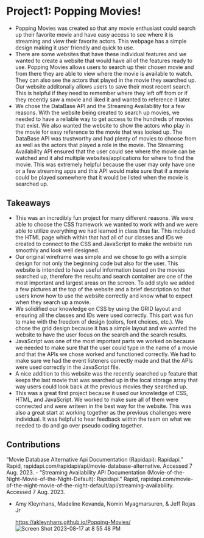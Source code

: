 # Project1: Popping Movies!
- Popping Movies was created so that any movie enthusiast could search up their favorite movie and have easy access to see where it is streaming and view their favorite actors. This webpage has a simple design making it user friendly and quick to use. 
- There are some websites that have these individual features and we wanted to create a website that would have all of the features ready to use. Popping Movies allows users to search up their chosen movie and from there they are able to view where the movie is available to watch. They can also see the actors that played in the movie they searched up. Our website additonally allows users to save their most recent search. This is helpful if they need to remember where they left off from or if they recently saw a movie and liked it and wanted to reference it later.  
- We chose the DataBase API and the Streaming Availability for a few reasons. With the website being created to search up movies, we needed to have a reliable way to get access to the hundreds of movies that exist. We also wanted the website to show the actors who play in the movie for easy reference to the movie that was looked up. The DataBase API was trustworthy and had plenty of movies to choose from as well as the actors that played a role in the movie. The Streaming Availability API ensured that the user could see where the movie can be watched and it ahd multiple websites/applications for where to find the movie. This was extremely helpful because the user may only have one or a few streaming apps and this API would make sure that if a movie could be played somewhere that it would be listed when the movie is searched up. 
## Takeaways
- This was an incredibly fun project for many different reasons. We were able to choose the CSS framework we wanted to work with and we were able to utilize everything we had learned in class thus far. This included the HTML page which within that had all of our classes and IDs we created to connect to the CSS and JavaScript to make the website run smoothly and look well designed. 
- Our original wireframe was simple and we chose to go with a simple design for not only the beginning code but also for the user. This website is intended to have useful information based on the movies searched up, therefore the results and search container are one of the most important and largest areas on the screen. To add style we added a few pictures at the top of the website and a brief description so that users know how to use the website correctly and know what to expect when they search up a movie.
- We solidified our knowledge on CSS by using the GRID layout and ensuring all the classes and IDs were used correctly. This part was fun to make with the freedom of design (colors, font choices, etc.). We chose the grid design because it has a simple layout and we wanted the website to have the user focus on the search and the search results. 
- JavaScript was one of the most important parts we worked on because we needed to make sure that the user could type in the name of a movie and that the APIs we chose worked and functioned correctly. We had to make sure we had the event listeners correctly made and that the APIs were used correctly in the JavaScript file. 
- A nice addition to this website was the recently searched up feature that keeps the last movie that was searched up in the local storage array that way users could look back at the previous movies they searched up.
- This was a great first project because it used our knowledge of CSS, HTML, and JavaScript. We worked to make sure all of them were connected and were writeen in the best way for the website. This was also a great start at working together as the previous challenges were individual. It was helpful to hear feedback within the team on what we needed to do and go over pseudo coding together. 


## Contributions
“Movie Database Alternative Api Documentation (Rapidapi): Rapidapi.” Rapid, rapidapi.com/rapidapi/api/movie-database-alternative. Accessed 7 Aug. 2023. - 
“Streaming Availability API Documentation (Movie-of-the-Night-Movie-of-the-Night-Default): Rapidapi.” Rapid, rapidapi.com/movie-of-the-night-movie-of-the-night-default/api/streaming-availability. Accessed 7 Aug. 2023. 
- Amy Kleynhans, Madeline Kovanda, Nomin Myagmarsuren, & Jeff Rojas Jr

  https://akleynhans.github.io/Popping-Movies/
  ![Screen Shot 2023-08-17 at 8 55 48 PM](https://github.com/Akleynhans/Popping-Movies/assets/137148764/dcbd592c-2d09-4b85-be15-aa592a12e320)

  

<!-- -any images used to be credited here -->
<!-- possible image to use with usage rights creative https://live.staticflickr.com/28/49684002_3890beba97_z.jpg -->

